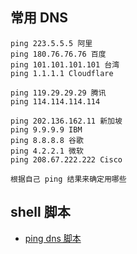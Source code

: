 ## 常用 DNS

```
ping 223.5.5.5 阿里
ping 180.76.76.76 百度
ping 101.101.101.101 台湾
ping 1.1.1.1 Cloudflare

ping 119.29.29.29 腾讯
ping 114.114.114.114

ping 202.136.162.11 新加坡
ping 9.9.9.9 IBM
ping 8.8.8.8 谷歌
ping 4.2.2.1 微软
ping 208.67.222.222 Cisco

根据自己 ping 结果来确定用哪些
```

## shell 脚本

- [ping dns 脚本](../../playbook/shell/ping-dns.sh)